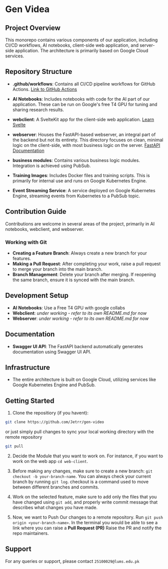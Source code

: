 # Gen Videa

## Project Overview

This monorepo contains various components of our application, including CI/CD workflows, AI notebooks, client-side web application, and server-side application. The architecture is primarily based on Google Cloud services.

## Repository Structure

- **.github/workflows**: Contains all CI/CD pipeline workflows for GitHub Actions. [Link to GitHub Actions](/.github/workflows/)

- **AI Notebooks**: Includes notebooks with code for the AI part of our application. These can be run on Google's free T4 GPU for tuning and sharing research results.

- **webclient**: A SvelteKit app for the client-side web application. [Learn Svelte](https://learn.svelte.dev/)

- **webserver**: Houses the FastAPI-based webserver, an integral part of the backend but not its entirety. This directory focuses on clean, minimal logic on the client-side, with most business logic on the server. [FastAPI Documentation](https://fastapi.tiangolo.com/)

- **business modules**: Contains various business logic modules. Integration is achieved using PubSub.

- **Training Images**: Includes Docker files and training scripts. This is primarily for internal use and runs on Google Kubernetes Engine.

- **Event Streaming Service**: A service deployed on Google Kubernetes Engine, streaming events from Kubernetes to a PubSub topic.

## Contribution Guide

Contributions are welcome in several areas of the project, primarily in AI notebooks, webclient, and webserver.

### Working with Git

- **Creating a Feature Branch**: Always create a new branch for your features.
- **Making a Pull Request**: After completing your work, raise a pull request to merge your branch into the main branch.
- **Branch Management**: Delete your branch after merging. If reopening the same branch, ensure it is synced with the main branch.

## Development Setup

- **AI Notebooks**: Use a Free T4 GPU with google collabs 
- **Webclient**: _under working - refer to its own README.md for now_
- **Webserver**: _under working - refer to its own README.md for now_

## Documentation

- **Swagger UI API**: The FastAPI backend automatically generates documentation using Swagger UI API.

## Infrastructure

- The entire architecture is built on Google Cloud, utilizing services like Google Kubernetes Engine and PubSub.

## Getting Started

1. Clone the repositiory (if you havent):
```bash
git clone https://github.com/Jetrr/gen-video
```

or just simply pull changes to sync your local working directory with the remote repository
```bash
git pull
```

2. Decide the Module that you want to work on. For instance, if you want to work on the web app `cd web-client`.

3. Before making any changes, make sure to create a new branch: `git checkout -b your-branch-name`. You can always check your current branch by running `git log`. checkout is a command used to move between different branches and commits.

4. Work on the selected feature, make sure to add only the files that you have changed using `git add`, and properly write commit message that describes what changes you have made.

5. Now, we want to Push Our changes to a remote repository. Run `git push origin <your-branch-name>`. In the terminal you would be able to see a link where you can raise a **Pull Request (PR)** Raise the PR and notify the repo maintainers.

## Support

For any queries or support, please contact `25100029@lums.edu.pk`
